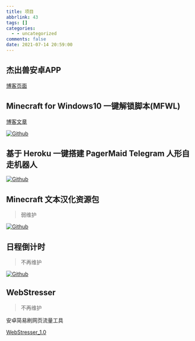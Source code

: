 ```yaml
---
title: 项目
abbrlink: 43
tags: []
categories:
  - - uncategorized
comments: false
date: 2021-07-14 20:59:00
---
```


<div class="markdown-body">

## 杰出兽安卓APP

[博客页面](https://www.jiecs.top/app)
## Minecraft for Windows10 一键解锁脚本(MFWL)

[博客文章](https://www.jiecs.top/archives/764)

[![Github](https://opengraph.githubassets.com/-/jiesou/Minecraft-Text-Sinicization?<40)](https://github.com/jiesou/Minecraft-Text-Sinicization)

## 基于 Heroku 一键搭建 PagerMaid Telegram 人形自走机器人

[![Github](https://opengraph.githubassets.com/-/jiesou/Heroku-PagerMaid?<40)](https://github.com/jiesou/Heroku-PagerMaid)

## Minecraft 文本汉化资源包

> 弱维护

[![Github](https://opengraph.githubassets.com/-/jiesou/Minecraft-Text-Sinicization?<40)](https://github.com/jiesou/Minecraft-Text-Sinicization)

## 日程倒计时

> 不再维护

[![Github](https://opengraph.githubassets.com/-/jiesou/Minecraft-Text-Sinicization?<40)](https://github.com/jiesou/jiecs-calendar)

## WebStresser

> 不再维护

安卓简易刷网页流量工具

[WebStresser\_1.0](http://ctpan.jiecs.top/f/32856022-514339590-46ac10)

</div>